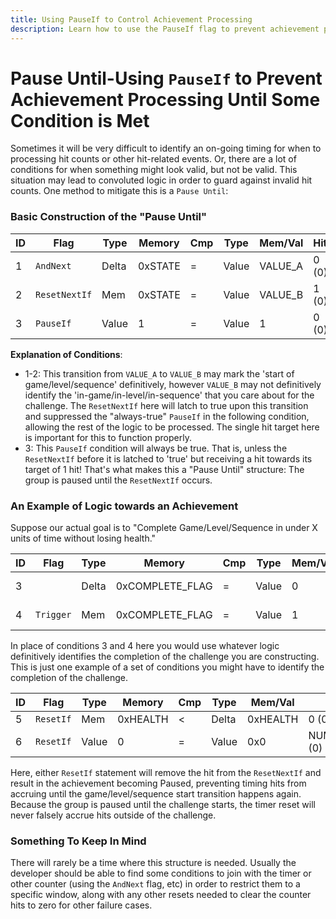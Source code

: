 ```yaml
---
title: Using PauseIf to Control Achievement Processing
description: Learn how to use the PauseIf flag to prevent achievement processing until specific conditions are met, ensuring accurate tracking and avoiding convoluted logic in complex scenarios.
---
```


# Pause Until-Using `PauseIf` to Prevent Achievement Processing Until Some Condition is Met

Sometimes it will be very difficult to identify an on-going timing for when to processing hit counts or other hit-related events. Or, there are a lot of conditions for when something might look valid, but not be valid. This situation may lead to convoluted logic in order to guard against invalid hit counts. One method to mitigate this is a `Pause Until`:

### Basic Construction of the "Pause Until"

| ID  | Flag          | Type  | Memory  | Cmp | Type  | Mem/Val | Hits  |
| --- | ------------- | ----- | ------- | --- | ----- | ------- | ----- |
| 1   | `AndNext`     | Delta | 0xSTATE | =   | Value | VALUE_A | 0 (0) |
| 2   | `ResetNextIf` | Mem   | 0xSTATE | =   | Value | VALUE_B | 1 (0) |
| 3   | `PauseIf`     | Value | 1       | =   | Value | 1       | 0 (0) |

**Explanation of Conditions**:

- 1-2: This transition from `VALUE_A` to `VALUE_B` may mark the 'start of game/level/sequence' definitively, however `VALUE_B` may not definitively identify the 'in-game/in-level/in-sequence' that you care about for the challenge. The `ResetNextIf` here will latch to true upon this transition and suppressed the "always-true" `PauseIf` in the following condition, allowing the rest of the logic to be processed. The single hit target here is important for this to function properly.
- 3: This `PauseIf` condition will always be true. That is, unless the `ResetNextIf` before it is latched to 'true' but receiving a hit towards its target of 1 hit! That's what makes this a "Pause Until" structure: The group is paused until the `ResetNextIf` occurs.

### An Example of Logic towards an Achievement

Suppose our actual goal is to "Complete Game/Level/Sequence in under X units of time without losing health."

| ID  | Flag      | Type  | Memory          | Cmp | Type  | Mem/Val | Hits  |
| --- | --------- | ----- | --------------- | --- | ----- | ------- | ----- |
| 3   |           | Delta | 0xCOMPLETE_FLAG | =   | Value | 0       | 0 (0) |
| 4   | `Trigger` | Mem   | 0xCOMPLETE_FLAG | =   | Value | 1       | 0 (0) |

In place of conditions 3 and 4 here you would use whatever logic definitively identifies the completion of the challenge you are constructing. This is just one example of a set of conditions you might have to identify the completion of the challenge.

| ID  | Flag      | Type  | Memory   | Cmp | Type  | Mem/Val  | Hits                           |
| --- | --------- | ----- | -------- | --- | ----- | -------- | ------------------------------ |
| 5   | `ResetIf` | Mem   | 0xHEALTH | <   | Delta | 0xHEALTH | 0 (0)                          |
| 6   | `ResetIf` | Value | 0        | =   | Value | 0x0      | NUM_FRAMES_EQUAL_TO_TIME_X (0) |

Here, either `ResetIf` statement will remove the hit from the `ResetNextIf` and result in the achievement becoming Paused, preventing timing hits from accruing until the game/level/sequence start transition happens again. Because the group is paused until the challenge starts, the timer reset will never falsely accrue hits outside of the challenge.

### Something To Keep In Mind

There will rarely be a time where this structure is needed. Usually the developer should be able to find some conditions to join with the timer or other counter (using the `AndNext` flag, etc) in order to restrict them to a specific window, along with any other resets needed to clear the counter hits to zero for other failure cases.
